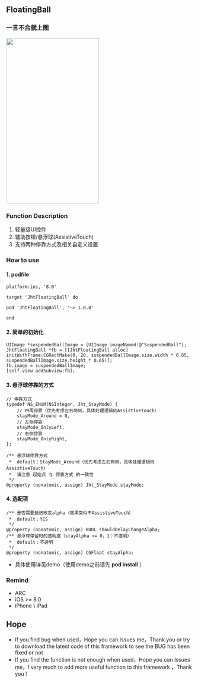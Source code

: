 ## FloatingBall

### 一言不合就上图
<img src="https://raw.githubusercontent.com/jinht/FloatingBall/master/ReadMEImages/JhtFloatingBall.gif" width=250 height=445 /> <br>


### Function Description
 1. 轻量级UI控件
 2. 辅助按钮/悬浮球(AssistiveTouch)
 3. 支持两种停靠方式及相关自定义设置
 
 
### How to use
#### 1. podfile
```oc
platform:ios, '8.0'

target 'JhtFloatingBall' do

pod 'JhtFloatingBall', '~> 1.0.0'
        
end

```


#### 2. 简单的初始化
```oc
UIImage *suspendedBallImage = [UIImage imageNamed:@"SuspendedBall"];
JhtFloatingBall *fb = [[JhtFloatingBall alloc] initWithFrame:CGRectMake(0, 20, suspendedBallImage.size.width * 0.65, suspendedBallImage.size.height * 0.65)];
fb.image = suspendedBallImage;
[self.view addSubview:fb];
```

#### 3. 悬浮球停靠的方式 <br>
```oc
// 停靠方式
typedef NS_ENUM(NSInteger, Jht_StayMode) {
    // 四周停靠（优先考虑左右两侧，具体处理逻辑同AssistiveTouch）
    stayMode_Around = 0,
    // 左侧停靠
    stayMode_OnlyLeft,
    // 右侧停靠
    stayMode_OnlyRight,
};

/** 悬浮球停靠方式
 *  default：StayMode_Around（优先考虑左右两侧，具体处理逻辑同AssistiveTouch）
 *  请注意 起始点 与 停靠方式 的一致性
 */
@property (nonatomic, assign) Jht_StayMode stayMode;
```

#### 4. 选配项 <br>
```oc
/** 是否需要延迟改变alpha（效果类似不AssistiveTouch）
 *	default：YES
 */
@property (nonatomic, assign) BOOL shouldDelayChangeAlpha;
/** 悬浮球停留时的透明度（stayAlpha >= 0，1：不透明）
 *  default：不透明
 */
@property (nonatomic, assign) CGFloat stayAlpha;
```

* 具体使用详见demo（使用demo之前请先 **pod install** ）


### Remind
* ARC
* iOS >= 8.0
* iPhone \ iPad 


## Hope
* If you find bug when used，Hope you can Issues me，Thank you or try to download the latest code of this framework to see the BUG has been fixed or not
* If you find the function is not enough when used，Hope you can Issues me，I very much to add more useful function to this framework ，Thank you !
